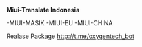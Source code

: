 **Miui-Translate Indonesia**

-MIUI-MASIK 
-MIUI-EU
-MIUI-CHINA

Realase Package 
http://t.me/oxygentech_bot
